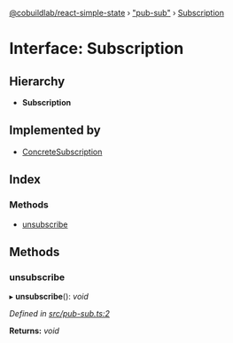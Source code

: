 [@cobuildlab/react-simple-state](../README.md) › ["pub-sub"](../modules/_pub_sub_.md) › [Subscription](_pub_sub_.subscription.md)

# Interface: Subscription

## Hierarchy

* **Subscription**

## Implemented by

* [ConcreteSubscription](../classes/_pub_sub_.concretesubscription.md)

## Index

### Methods

* [unsubscribe](_pub_sub_.subscription.md#unsubscribe)

## Methods

###  unsubscribe

▸ **unsubscribe**(): *void*

*Defined in [src/pub-sub.ts:2](https://github.com/cobuildlab/react-simple-state/blob/269d4ef/src/pub-sub.ts#L2)*

**Returns:** *void*
